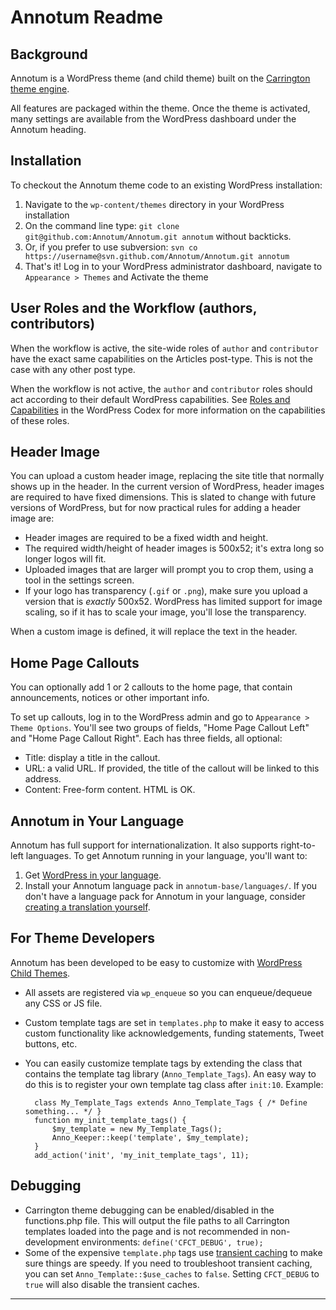 # Annotum Readme

## Background

Annotum is a WordPress theme (and child theme) built on the [Carrington theme engine](http://carringtontheme.com/).

All features are packaged within the theme. Once the theme is activated, many settings are available from the WordPress dashboard under the Annotum heading.

## Installation

To checkout the Annotum theme code to an existing WordPress installation:

1. Navigate to the `wp-content/themes` directory in your WordPress installation
2. On the command line type: `git clone git@github.com:Annotum/Annotum.git annotum` without backticks. 
3. Or, if you prefer to use subversion: `svn co https://username@svn.github.com/Annotum/Annotum.git annotum`
4. That's it! Log in to your WordPress administrator dashboard, navigate to `Appearance > Themes` and Activate the theme

## User Roles and the Workflow (authors, contributors)

When the workflow is active, the site-wide roles of `author` and `contributor` have the exact same capabilities on the Articles post-type. This is not the case with any other post type.

When the workflow is not active, the `author` and `contributor` roles should act according to their default WordPress capabilities. See [Roles and Capabilities](http://codex.wordpress.org/Roles_and_Capabilities) in the WordPress Codex for more information on the capabilities of these roles.

## Header Image

You can upload a custom header image, replacing the site title that normally shows up in the header. In the current version of WordPress, header images are required to have fixed dimensions. This is slated to change with future versions of WordPress, but for now practical rules for adding a header image are:

- Header images are required to be a fixed width and height.
- The required width/height of header images is 500x52; it's extra long so longer logos will fit.
- Uploaded images that are larger will prompt you to crop them, using a tool in the settings screen.
- If your logo has transparency (`.gif` or `.png`), make sure you upload a version that is *exactly* 500x52. WordPress has limited support for image scaling, so if it has to scale your image, you'll lose the transparency.

When a custom image is defined, it will replace the text in the header.

## Home Page Callouts

You can optionally add 1 or 2 callouts to the home page, that contain announcements, notices or other important info.

To set up callouts, log in to the WordPress admin and go to `Appearance > Theme Options`. You'll see two groups of fields, "Home Page Callout Left" and "Home Page Callout Right". Each has three fields, all optional:

- Title: display a title in the callout.
- URL: a valid URL. If provided, the title of the callout will be linked to this address.
- Content: Free-form content. HTML is OK.

## Annotum in Your Language

Annotum has full support for internationalization. It also supports right-to-left languages. To get Annotum running in your language, you'll want to:

1. Get [WordPress in your language](http://codex.wordpress.org/WordPress_in_Your_Language).
2. Install your Annotum language pack in `annotum-base/languages/`. If you don't have a language pack for Annotum in your language, consider [creating a translation yourself](http://codex.wordpress.org/Translating_WordPress).

## For Theme Developers

Annotum has been developed to be easy to customize with [WordPress Child Themes](http://codex.wordpress.org/Child_Themes).

- All assets are registered via `wp_enqueue` so you can enqueue/dequeue any CSS or JS file.

- Custom template tags are set in `templates.php` to make it easy to access custom functionality like acknowledgements, funding statements, Tweet buttons, etc.

- You can easily customize template tags by extending the class that contains the template tag library (`Anno_Template_Tags`). An easy way to do this is to register your own template tag class after `init:10`. Example:

        class My_Template_Tags extends Anno_Template_Tags { /* Define something... */ }
        function my_init_template_tags() {
            $my_template = new My_Template_Tags();
            Anno_Keeper::keep('template', $my_template);
        }
        add_action('init', 'my_init_template_tags', 11);

## Debugging

- Carrington theme debugging can be enabled/disabled in the functions.php file. This will output the file paths to all Carrington templates loaded into the page and is not recommended in non-development environments: `define('CFCT_DEBUG', true);`
- Some of the expensive `template.php` tags use [transient caching](http://codex.wordpress.org/Transients_API) to make sure things are speedy. If you need to troubleshoot transient caching, you can set `Anno_Template::$use_caches` to `false`. Setting `CFCT_DEBUG` to `true` will also disable the transient caches.

---
